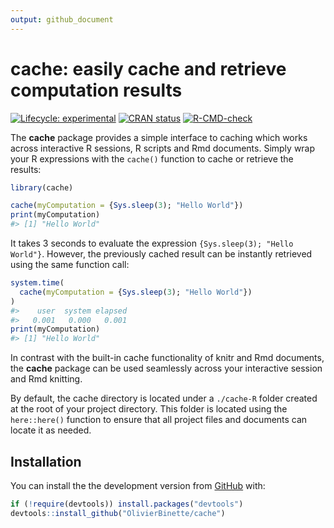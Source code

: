 ```yaml
---
output: github_document
---
```


<!-- README.md is generated from README.Rmd. Please edit that file -->



# **cache**: easily cache and retrieve computation results

<!-- badges: start -->
[![Lifecycle: experimental](https://img.shields.io/badge/lifecycle-experimental-orange.svg)](https://lifecycle.r-lib.org/articles/stages.html#experimental)
[![CRAN status](https://www.r-pkg.org/badges/version/cache)](https://CRAN.R-project.org/package=cache)
[![R-CMD-check](https://github.com/OlivierBinette/cache/workflows/R-CMD-check/badge.svg)](https://github.com/OlivierBinette/cache/actions)
<!-- badges: end -->

The **cache** package provides a simple interface to caching which works across interactive R sessions, R scripts and Rmd documents. Simply wrap your R expressions with the `cache()` function to cache or retrieve the results:


```r
library(cache)

cache(myComputation = {Sys.sleep(3); "Hello World"})
print(myComputation)
#> [1] "Hello World"
```

It takes 3 seconds to evaluate the expression `{Sys.sleep(3); "Hello World"}`. However, the previously cached result can be instantly retrieved using the same function call:


```r
system.time(
  cache(myComputation = {Sys.sleep(3); "Hello World"})
)
#>    user  system elapsed 
#>   0.001   0.000   0.001
print(myComputation)
#> [1] "Hello World"
```

In contrast with the built-in cache functionality of knitr and Rmd documents, the **cache** package can be used seamlessly across your interactive session and Rmd knitting.

By default, the cache directory is located under a `./cache-R` folder created at the root of your project directory. This folder is located using the `here::here()` function to ensure that all project files and documents can locate it as needed.


## Installation

You can install the the development version from [GitHub](https://github.com/) with:

``` r
if (!require(devtools)) install.packages("devtools")
devtools::install_github("OlivierBinette/cache")
```
